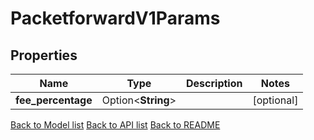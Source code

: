 # PacketforwardV1Params

## Properties

Name | Type | Description | Notes
------------ | ------------- | ------------- | -------------
**fee_percentage** | Option<**String**> |  | [optional]

[Back to Model list](../README.md#documentation-for-models) [Back to API list](../README.md#documentation-for-api-endpoints) [Back to README](../README.md)


